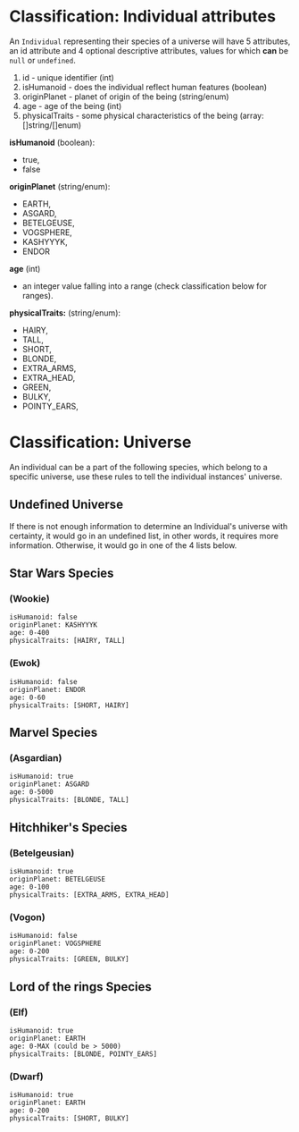 # Classification: Individual attributes

An `Individual` representing their species of a universe will have 5 attributes, an id attribute and 4 optional descriptive attributes, values for which **can** be `null` or `undefined`.

1. id - unique identifier (int)
2. isHumanoid - does the individual reflect human features (boolean)
3. originPlanet - planet of origin of the being (string/enum)
4. age - age of the being (int)
5. physicalTraits - some physical characteristics of the being (array: []string/[]enum)

**isHumanoid** (boolean):
- true,
- false

**originPlanet** (string/enum):
- EARTH,
- ASGARD,
- BETELGEUSE,
- VOGSPHERE,
- KASHYYYK,
- ENDOR

**age** (int)
- an integer value falling into a range (check classification below for ranges).

**physicalTraits:** (string/enum):
- HAIRY,
- TALL,
- SHORT,
- BLONDE,
- EXTRA_ARMS,
- EXTRA_HEAD,
- GREEN,
- BULKY,
- POINTY_EARS,

# Classification: Universe

An individual can be a part of the following species, which belong to a specific universe, use these rules to tell the individual instances' universe.

## Undefined Universe

If there is not enough information to determine an Individual's universe with certainty, it would go in an undefined list, in other words, it requires more information. Otherwise, it would go in one of the 4 lists below.

## Star Wars Species

### (Wookie)

```
isHumanoid: false
originPlanet: KASHYYYK
age: 0-400
physicalTraits: [HAIRY, TALL]
```

### (Ewok)

```
isHumanoid: false
originPlanet: ENDOR
age: 0-60
physicalTraits: [SHORT, HAIRY]
```

## Marvel Species

### (Asgardian)

```
isHumanoid: true
originPlanet: ASGARD
age: 0-5000
physicalTraits: [BLONDE, TALL]
```

## Hitchhiker's Species

### (Betelgeusian)

```
isHumanoid: true
originPlanet: BETELGEUSE
age: 0-100
physicalTraits: [EXTRA_ARMS, EXTRA_HEAD]
```

### (Vogon)

```
isHumanoid: false
originPlanet: VOGSPHERE
age: 0-200
physicalTraits: [GREEN, BULKY]
```

## Lord of the rings Species

### (Elf)

```
isHumanoid: true
originPlanet: EARTH
age: 0-MAX (could be > 5000)
physicalTraits: [BLONDE, POINTY_EARS]
```

### (Dwarf)

```
isHumanoid: true
originPlanet: EARTH
age: 0-200
physicalTraits: [SHORT, BULKY]
```

